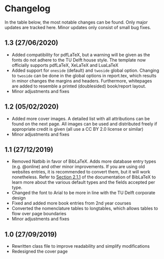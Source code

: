 # Changelog

In the table below, the most notable changes can be found. Only major updates are tracked here. Minor updates only consist of small bug fixes.

## 1.3 (27/06/2020)

* Added compatibility for pdfLaTeX, but a warning will be given as the fonts do not adhere to the TU Delft house style. The template now officially supports pdfLaTeX, XeLaTeX and LuaLaTeX
* Added support for `oneside` (default) and `twoside` global option. Changing to `twoside` can be done in the global options in report.tex, which results in minor changes the margins and headers. Furthermore, whitepages are added to resemble a printed (doublesided) book/report layout.
* Minor adjustments and fixes

## 1.2 (05/02/2020)

* Added more cover images. A detailed list with all attributions can be found on the next page. All images can be used and distributed freely if appropriate credit is given (all use a CC BY 2.0 license or similar)
* Minor adjustments and fixes

## 1.1 (27/12/2019)

* Removed Natbib in favor of BibLaTeX. Adds more database entry types (e.g. @online) and other minor improvements. If you are using old websites entries, it is recommended to convert them, but it will work nonetheless. Refer to [Section 2.1.1](http://mirrors.ctan.org/macros/latex/contrib/biblatex/doc/biblatex.pdf#subsubsection.2.1.1) of the documentation of BibLaTeX to learn more about the various default types and the fields accepted per type.
* Changed the font to Arial to be more in line with the TU Delft corporate design
* Fixed and added more book entries from 2nd year courses
* Converted the nomenclature tables to longtables, which allows tables to flow over page boundaries
* Minor adjustments and fixes

## 1.0 (27/09/2019)

* Rewritten class file to improve readability and simplify modifications
* Redesigned the cover page
